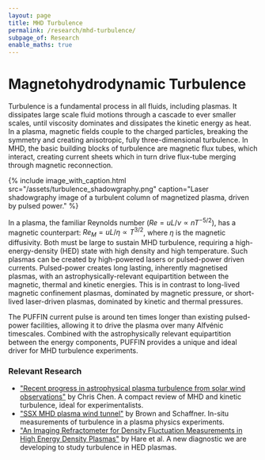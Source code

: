 ```yaml
---
layout: page
title: MHD Turbulence
permalink: /research/mhd-turbulence/
subpage_of: Research
enable_maths: true
---
```


# Magnetohydrodynamic Turbulence

Turbulence is a fundamental process in all fluids, including plasmas. It dissipates large scale fluid motions through a cascade to ever smaller scales, until viscosity dominates and dissipates the kinetic energy as heat. In a plasma, magnetic fields couple to the charged particles, breaking the symmetry and creating anisotropic, fully three-dimensional turbulence. In MHD, the basic building blocks of turbulence are magnetic flux tubes, which interact, creating current sheets which in turn drive flux-tube merging through magnetic reconnection.

{% include image_with_caption.html 
    src="/assets/turbulence_shadowgraphy.png" 
    caption="Laser shadowgraphy image of a turbulent column of magnetized plasma, driven by pulsed power."
%}

In a plasma, the familiar Reynolds number ($Re=uL/\nu\propto n T^{-5/2}$), has a magnetic counterpart: $Re_M=uL/\eta\propto T^{3/2}$, where $\eta$ is the magnetic diffusivity. Both must be large to sustain MHD turbulence, requiring a high-energy-density (HED) state with high density and high temperature. Such plasmas can be created by high-powered lasers or pulsed-power driven currents. Pulsed-power creates long lasting, inherently magnetised plasmas, with an astrophysically-relevant equipartition between the magnetic, thermal and kinetic energies. This is in contrast to long-lived magnetic confinement plasmas, dominated by magnetic pressure, or short-lived laser-driven plasmas, dominated by kinetic and thermal pressures.

The PUFFIN current pulse is around ten times longer than existing pulsed-power facilities, allowing it to drive the plasma over many Alfvénic timescales. Combined with the astrophysically relevant equipartition between the energy components, PUFFIN provides a unique and ideal driver for MHD turbulence experiments.

### Relevant Research
- ["Recent progress in astrophysical plasma turbulence from solar wind observations"](https://arxiv.org/abs/1611.03386) by Chris Chen. A compact review of MHD and kinetic turbulence, ideal for experimentalists.
- ["SSX MHD plasma wind tunnel"](https://www.cambridge.org/core/product/identifier/S0022377815000227/type/journal_article) by Brown and Schaffner. In-situ measurements of turbulence in a plasma physics experiments.
- ["An Imaging Refractometer for Density Fluctuation Measurements in High Energy Density Plasmas"](https://arxiv.org/abs/2007.04682) by Hare et al. A new diagnostic we are developing to study turbulence in HED plasmas.
